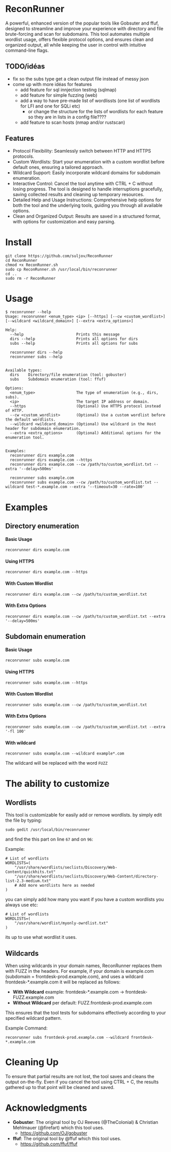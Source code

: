 # ReconRunner

A powerful, enhanced version of the popular tools like Gobsuter and ffuf, designed to streamline and improve your experience with directory and file brute-forcing and scan for subdomains. This tool automates multiple wordlist usage, offers flexible protocol options, and ensures clean and organized output, all while keeping the user in control with intuitive command-line flags.

## **TODO/idéas**
* fix so the subs type get a clean output file instead of messy json
* come up with more idéas for features
  * add feature for sql innjection testing (sqlmap)
  * add feature for simple fuzzing (web)
  * add a way to have pre-made list of wordlissts (one list of wordlists for LFI and one for SQLi etc)
      * or change the structure for the lists of wordlists for each feature so they are in lists in a config file???? 
  * add feature to scan hosts (nmap and/or rustscan)

## Features

* Protocol Flexibility: Seamlessly switch between HTTP and HTTPS protocols.
* Custom Wordlists: Start your enumeration with a custom wordlist before default ones, ensuring a tailored approach.
* Wildcard Support: Easily incorporate wildcard domains for subdomain enumeration.
* Interactive Control: Cancel the tool anytime with CTRL + C without losing progress. The tool is designed to handle interruptions gracefully, saving collected results and cleaning up temporary resources.
* Detailed Help and Usage Instructions: Comprehensive help options for both the tool and the underlying tools, guiding you through all available options.
* Clean and Organized Output: Results are saved in a structured format, with options for customization and easy parsing.


# **Install**

```
git clone https://github.com/suljov/ReconRunner
cd ReconRunner
chmod +x ReconRunner.sh
sudo cp ReconRunner.sh /usr/local/bin/reconrunner
cd ..
sudo rm -r ReconRunner
```

# **Usage**

```
$ reconrunner --help
Usage: reconrunner <enum_type> <ip> [--https] [--cw <custom_wordlist>] [--wildcard <wildcard_domain>] [--extra <extra_options>]

Help:
  --help                       Prints this message
  dirs --help                  Prints all options for dirs
  subs --help                  Prints all options for subs

  reconrunner dirs --help
  reconrunner subs --help


Available types:
  dirs    Directory/file enumeration (tool: gobuster)
  subs    Subdomain enumeration (tool: ffuf)

Options:
  <enum_type>                  The type of enumeration (e.g., dirs, subs).
  <ip>                         The target IP address or domain.
  --https                      (Optional) Use HTTPS protocol instead of HTTP.
  --cw <custom_wordlist>       (Optional) Use a custom wordlist before the default wordlists.
  --wildcard <wildcard_domain> (Optional) Use wildcard in the Host header for subdomain enumeration.
  --extra <extra_options>      (Optional) Additional options for the enumeration tool.


Examples:
  reconrunner dirs example.com
  reconrunner dirs example.com --https
  reconrunner dirs example.com --cw /path/to/custom_wordlist.txt --extra '--delay=500ms'

  reconrunner subs example.com
  reconrunner subs example.com --cw /path/to/custom_wordlist.txt --wildcard test-*.example.com --extra '--timeout=30 --rate=100'
```

# **Examples**

## Directory enumeration

#### Basic Usage
```
reconrunner dirs example.com
```
#### Using HTTPS
```
reconrunner dirs example.com --https
```
#### With Custom Wordlist
```
reconrunner dirs example.com --cw /path/to/custom_wordlist.txt
```
#### With Extra Options
```
reconrunner dirs example.com --cw /path/to/custom_wordlist.txt --extra '--delay=500ms'
```

## Subdomain enumeration

#### Basic Usage
```
reconrunner subs example.com
```
#### Using HTTPS
```
reconrunner subs example.com --https
```
#### With Custom Wordlist
```
reconrunner subs example.com --cw /path/to/custom_wordlist.txt
```
#### With Extra Options
```
reconrunner subs example.com --cw /path/to/custom_wordlist.txt --extra '-fl 100'
```
#### With wildcard
```
reconrunner subs example.com --wildcard example*.com
```
The wildcard will be replaced with the word `FUZZ`

# **The ability to customize**

## Wordlists
This tool is customizable for easily add or remove wordlists. 
by simply edit the file by typing:
```
sudo gedit /usr/local/bin/reconrunner
```
and find the this part on line `67` and on `96`:

Example:
```
# List of wordlists
WORDLISTS=(
    "/usr/share/wordlists/seclists/Discovery/Web-Content/quickhits.txt"
    "/usr/share/wordlists/seclists/Discovery/Web-Content/directory-list-2.3-medium.txt"
    # Add more wordlists here as needed
)
```
you can simply add how many you want if you have a custom wordlists you always use etc:
```
# List of wordlists
WORDLISTS=(
    "/usr/share/wordlist/myonly-owrdlist.txt"
)
```
its up to use what wordlist it uses. 

## Wildcards

When using wildcards in your domain names, ReconRunner replaces them with FUZZ in the headers. For example, if your domain is example.com (subdomain = frontdesk-prod.example.com), and uses a wildcard frontdesk-*.example.com it will be replaced as follows:

* **With Wildcard** example: frontdesk-*.example.com -> frontdesk-FUZZ.example.com
* **Without Wildcard** per default: FUZZ.frontdesk-prod.example.com

This ensures that the tool tests for subdomains effectively according to your specified wildcard pattern.

Example Command:
```
reconrunner subs frontdesk-prod.example.com --wildcard frontdesk-*.example.com
```

# **Cleaning Up**
To ensure that partial results are not lost, the tool saves and cleans the output on-the-fly. Even if you cancel the tool using CTRL + C, the results gathered up to that point will be cleaned and saved.



# **Acknowledgments**
* **Gobuster**: The original tool by OJ Reeves (@TheColonial) & Christian Mehlmauer (@firefart) which this tool uses.
  * https://github.com/OJ/gobuster
* **ffuf**: The original tool by @ffuf which this tool uses.
  * https://github.com/ffuf/ffuf




